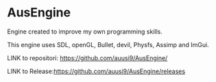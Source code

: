 # AusEngine

Engine created to improve my own programming skills.

This engine uses SDL, openGL, Bullet, devil, Physfs, Assimp and ImGui.

LINK to repositori: https://github.com/auusi9/AusEngine/

LINK to Release:https://github.com/auusi9/AusEngine/releases
